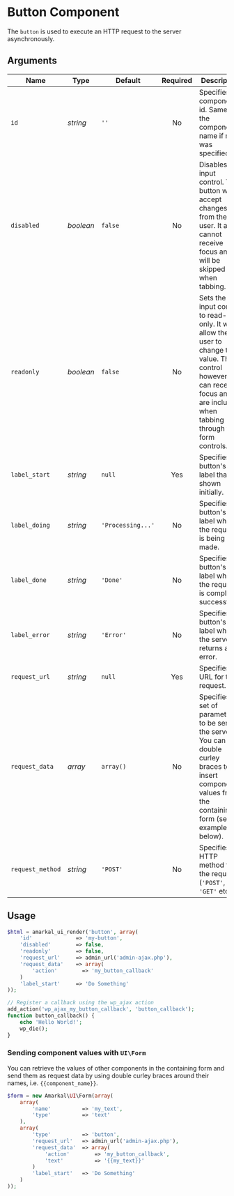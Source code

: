 # Button Component

The `button` is used to execute an HTTP request to the server asynchronously.

## Arguments

Name | Type | Default | Required | Description
---|---|---|:---:|---
`id`|*string*|`''`|No|Specifies the component's id. Same as the component's name if none was specified.
`disabled`|*boolean*|`false`|No|Disables the input control. The button won't accept changes from the user. It also cannot receive focus and will be skipped when tabbing.
`readonly`|*boolean*|`false`|No|Sets the input control to read-only. It won't allow the user to change the value. The control however, can receive focus and are included when tabbing through the form controls.
`label_start`|*string*|`null`|Yes|Specifies the button's label that is shown initially.
`label_doing`|*string*|`'Processing...'`|No|Specifies the button's label when the request is being made.
`label_done`|*string*|`'Done'`|No|Specifies the button's label when the request is completed successfully.
`label_error`|*string*|`'Error'`|No|Specifies the button's label when the server returns an error.
`request_url`|*string*|`null`|Yes|Specifies the URL for the request.
`request_data`|*array*|`array()`|No|Specifies the set of parameters to be sent to the server. You can use double curley braces to insert component values from the containing form (see example below).
`request_method`|*string*|`'POST'`|No|Specifies the HTTP method for the request (`'POST'`, `'GET'` etc.).

## Usage

```php
$html = amarkal_ui_render('button', array(
    'id'              => 'my-button',
    'disabled'        => false,
    'readonly'        => false,
    'request_url'     => admin_url('admin-ajax.php'),
    'request_data'    => array(
        'action'        => 'my_button_callback'
    )
    'label_start'     => 'Do Something'
));

// Register a callback using the wp_ajax action
add_action('wp_ajax_my_button_callback', 'button_callback');
function button_callback() {
    echo 'Hello World!';
    wp_die();
}
```

### Sending component values with `UI\Form`

You can retrieve the values of other components in the containing form and send them as request data by using double curley braces around their names, i.e. `{{component_name}}`.

```php
$form = new Amarkal\UI\Form(array(
    array(
        'name'          => 'my_text',
        'type'          => 'text'
    ),
    array(
        'type'          => 'button',
        'request_url'   => admin_url('admin-ajax.php'),
        'request_data'  => array(
            'action'        => 'my_button_callback',
            'text'          => '{{my_text}}'
        )
        'label_start'   => 'Do Something'
    )
));
```